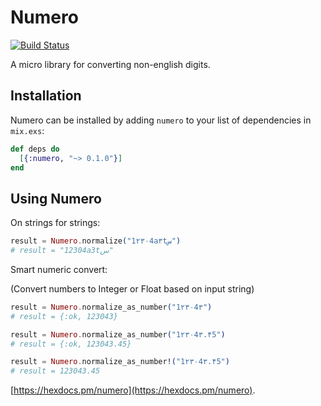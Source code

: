 # Numero

[![Build Status](https://travis-ci.org/alisinabh/Numero.svg?branch=master)](https://travis-ci.org/alisinabh/Numero)

A micro library for converting non-english digits.

## Installation

Numero can be installed
by adding `numero` to your list of dependencies in `mix.exs`:

```elixir
def deps do
  [{:numero, "~> 0.1.0"}]
end
```

## Using Numero

On strings for strings:

```elixir
result = Numero.normalize("1۲۳۰4a۳tس")
# result = "12304a3tس"
```

Smart numeric convert:

(Convert numbers to Integer or Float based on input string)

```elixir
result = Numero.normalize_as_number("1۲۳۰4۳")
# result = {:ok, 123043}

result = Numero.normalize_as_number("1۲۳۰4۳.۴5")
# result = {:ok, 123043.45}

result = Numero.normalize_as_number!("1۲۳۰4۳.۴5")
# result = 123043.45
```

[https://hexdocs.pm/numero](https://hexdocs.pm/numero).
